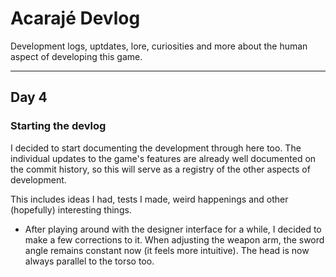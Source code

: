 # Acarajé Devlog
Development logs, uptdates, lore, curiosities and more about the human aspect of developing this game.

---

## Day 4
### Starting the devlog

I decided to start documenting the development through here too. The individual updates to the game's features are already well documented on the commit history, so this will serve as a registry of the other aspects of development.

This includes ideas I had, tests I made, weird happenings and other (hopefully) interesting things.

* After playing around with the designer interface for a while, I decided to make a few corrections to it. When adjusting the weapon arm, the sword angle remains constant now (it feels more intuitive). The head is now always parallel to the torso too.